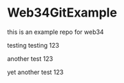 # Web34GitExample

this is an example repo for web34

testing testing 123

another test 123

yet another test 123